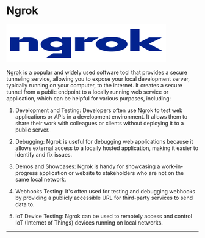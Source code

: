 # Ngrok

![ngrok](../images/ngrok.png)

[Ngrok](https://ngrok.com) is a popular and widely used software tool that provides a secure tunneling service, allowing you to expose your local development server, typically running on your computer, to the internet. It creates a secure tunnel from a public endpoint to a locally running web service or application, which can be helpful for various purposes, including:

1. Development and Testing: Developers often use Ngrok to test web applications or APIs in a development environment. It allows them to share their work with colleagues or clients without deploying it to a public server.

2. Debugging: Ngrok is useful for debugging web applications because it allows external access to a locally hosted application, making it easier to identify and fix issues.

3. Demos and Showcases: Ngrok is handy for showcasing a work-in-progress application or website to stakeholders who are not on the same local network.

4. Webhooks Testing: It's often used for testing and debugging webhooks by providing a publicly accessible URL for third-party services to send data to.

5. IoT Device Testing: Ngrok can be used to remotely access and control IoT (Internet of Things) devices running on local networks.

---